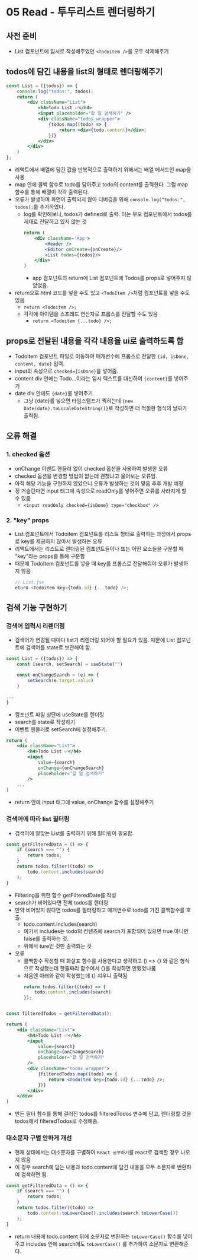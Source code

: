 # 05 Read - 투두리스트 렌더링하기
## 사전 준비
- List 컴포넌트에 임시로 작성해주었던 `<Todoitem />`를 모두 삭제해주기
## todos에 담긴 내용을 list의 형태로 렌더링해주기
```jsx
const List = ({todos}) => {
    console.log("todos:", todos);
    return (
        <div className="List">
            <h4>Todo List ✅</h4>
            <input placeholder="할 일 검색하기" />
            <div className="todos_wrapper">
                {todos.map((todo) => {
                    return <div>{todo.content}</div>;
                })}
            </div>
        </div>
    )
};
```
- 리액트에서 배열에 담긴 값을 반복적으로 출력하기 위해서는 배열 메서드인 map을 사용
- map 안에 콜백 함수로 todo를 담아주고 todo의 content를 출력한다. 그럼 map 함수를 통해 배열이 각각 출력된다.
- 오류가 발생하여 화면이 출력되지 않아 디버깅을 위해 `console.log("todos:", todos);`를 추가하였다. 
    - log를 확인해보니, todos가 defined로 출력. 이는 부모 컴포넌트에서 todos를 제대로 전달하고 있지 않는 것
        ```jsx
        return (
            <div className='App'>
                <Header />
                <Editor onCreate={onCreate}/>
                <List todos={todos}/>
            </div>
        )
        ```
        - app 컴포넌트의 return에 List 컴포넌트에 Todos를 props로 넣어주지 않았었음.
- return으로 html 코드를 넣을 수도 있고 `<TodoItem />`처럼 컴포넌트를 넣을 수도 있음
    - `return <Todoitem />;`
    - 각각에 아이템을 스프레드 연산자로 프롭스를 전달할 수도 있음
        - `return <Todoitem {...todo} />;`
## props로 전달된 내용을 각각 내용을 ui로 출력하도록 함
- Todoitem 컴포넌트 파일로 이동하여 매개변수에 프롭스로 전달한 `{id, isDone, content, date}` 입력.
- input의 속성으로 `checked={isDone}`을 넣어줌.
- content div 안에는 Todo...이라는 임시 텍스트를 대신하여 `{content}`를 넣어주기
- date div 안에도 `{date}`를 넣어주기
    - 그냥 {date}를 넣으면 타임스탬프가 찍히는데 `{new Date(date).toLocaleDateString()}`로 작성하면 더 적절한 형식의 날짜가 출력됨.
## 오류 해결
### 1. checked 옵션
- onChange 이벤트 핸들러 없이 checked 옵션을 사용하여 발생한 오류
- checked 옵션을 변경할 방법이 없는데 괜찮냐고 물어보는 오류임. 
- 아직 해당 기능을 구현하지 않았으니 오류가 발생하는 것이 맞음 추후 개발 예정
- 정 거슬린다면 input 태그에 속성으로 readOnly를 넣어주면 오류를 사라지게 할 수 있음
    - `<input readOnly checked={isDone} type="checkbox" />`
### 2. "key" props
- List 컴포넌트에서 Todoitem 컴포넌트를 리스트 형태로 출력하는 과정에서 props로 key를 제공하지 않아서 발생하는 오류
- 리액트에서는 리스트로 렌더링된 컴포넌트들이나 또는 어떤 요소들을 구분할 때 "key"라는 props를 통해 구분함
- 때문에 TodoItem 컴포넌트를 넣을 때 key를 프롭스로 전달해줘야 오류가 발생하지 않음
    ```jsx
    // List.jsx
    eturn <Todoitem key={todo.id} {...todo} />;
    ```
## 검색 기능 구현하기
### 검색어 입력시 리렌더링
- 검색어가 변경될 때마다 list가 리렌더링 되어야 할 필요가 있음. 때문에 List 컴포넌트에 검색어를 state로 보관해야 함. 
```jsx
const List = ({todos}) => {
    const [search, setSearch] = useState("")

    const onChangeSearch = (e) => {
        setSearch(e.target.value)
    }

...
}
```
- 컴포넌트 파일 상단에 useState를 렌더링
- search를 state로 작성하기
- 이벤트 핸들러로 setSearch에 설정해주기.
```jsx
return (
    <div className="List">
        <h4>Todo List ✅</h4>
        <input
            value={search}
            onChange={onChangeSearch} 
            placeholder="할 일 검색하기" 
        />
    ...
)    
```
- return 안에 input 태그에 value, onChange 함수를 설정해주기
### 검색어에 따라 list 필터링
- 검색어에 알맞는 List를 출력하기 위해 필터링이 필요함.
```jsx
const getFilteredData = () => {
    if (search === "") {
        return todos;
    } 
    return todos.filter((todo) =>
        todo.content.includes(search)
    );
}
```
- Filtering을 위한 함수 getFilteredDate를 작성
- search가 비어있다면 전체 todos를 렌더링
- 만약 비어있지 않다면 todos를 필터링하고 매개변수로 todo를 가진 콜백함수를 호출.
    - todo.content.includes(search)
    - 여기서 includes는 todo의 컨텐츠에 search가 포함되어 있으면 true 아니면 false를 출력하는 것.
    - 위에서 ture인 것만 출력되는 것
- 오류
    - 콜백함수 작성할 때 화살표 함수를 사용한다고 생각하고 () => {} 와 같은 형식으로 작성했는데 한줄짜리 함수여서 {}를 작성하면 안됐었나봄
    - 처음엔 아래와 같이 작성했는데 {} 지우니 출력됨
        ```jsx
        return todos.filter((todo) => {
            todo.content.includes(search)
        });
    ```
```jsx
const filteredTodos = getFilteredData();

return (
    <div className="List">
        <h4>Todo List ✅</h4>
        <input
            value={search}
            onChange={onChangeSearch} 
            placeholder="할 일 검색하기" 
        />
        <div className="todos_wrapper">
            {filteredTodos.map((todo) => {
                return <Todoitem key={todo.id} {...todo} />;
            })}
        </div>
    </div>
)
```
- 만든 필터 함수를 통해 걸러진 todos를 filteredTodos 변수에 담고, 렌더링할 것을 todos에서 filteredTodos로 수정해줌.
### 대소문자 구별 안하게 개선
- 현재 상태에서는 대소문자를 구별하여 `React 공부하기`를 react로 검색할 경우 나오지 않음
- 이 경우 search에 담는 내용과 todo.content에 담긴 내용을 모두 소문자로 변환하여 검색하면 됨.
```jsx
const getFilteredData = () => {
    if (search === "") {
        return todos;
    } 
    return todos.filter((todo) => 
        todo.content.toLowerCase().includes(search.toLowerCase())
    );
}
```
- return 내용에 todo.content 뒤에 소문자로 변환하는 `toLowerCase()` 함수를 넣어주고 includes 안에 search에도 `toLowerCase()` 를 추가하여 소문자로 변환해준다.

